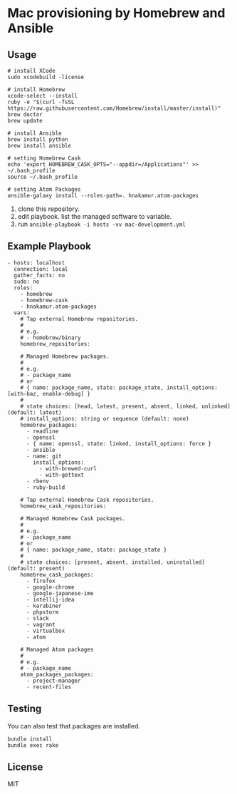 Mac provisioning by Homebrew and Ansible
========================================


Usage
-----

```
# install XCode
sudo xcodebuild -license

# install Homebrew
xcode-select --install
ruby -e "$(curl -fsSL https://raw.githubusercontent.com/Homebrew/install/master/install)"
brew doctor
brew update

# install Ansible
brew install python
brew install ansible

# setting Homebrew Cask
echo 'export HOMEBREW_CASK_OPTS="--appdir=/Applications"' >> ~/.bash_profile
source ~/.bash_profile

# setting Atom Packages
ansible-galaxy install --roles-path=. hnakamur.atom-packages 
```

1. clone this repository.
1. edit playbook. list the managed software to variable.
1. run `ansible-playbook -i hosts -vv mac-development.yml`


Example Playbook
----------------

```
- hosts: localhost
  connection: local
  gather_facts: no
  sudo: no
  roles:
    - homebrew
    - homebrew-cask
    - hnakamur.atom-packages
  vars:
    # Tap external Homebrew repositories.
    #
    # e.g.
    # - homebrew/binary
    homebrew_repositories:

    # Managed Homebrew packages.
    #
    # e.g.
    # - package_name
    # or
    # { name: package_name, state: package_state, install_options: [with-baz, enable-debug] }
    #
    # state choices: [head, latest, present, absent, linked, unlinked] (default: latest)
    # install_options: string or sequence (default: none)
    homebrew_packages:
      - readline
      - openssl
      - { name: openssl, state: linked, install_options: force }
      - ansible
      - name: git
        install_options:
          - with-brewed-curl
          - with-gettext
      - rbenv
      - ruby-build

    # Tap external Homebrew Cask repositories.
    homebrew_cask_repositories:

    # Managed Homebrew Cask packages.
    #
    # e.g.
    # - package_name
    # or
    # { name: package_name, state: package_state }
    #
    # state choices: [present, absent, installed, uninstalled] (default: present)
    homebrew_cask_packages:
      - firefox
      - google-chrome
      - google-japanese-ime
      - intellij-idea
      - karabiner
      - phpstorm
      - slack
      - vagrant
      - virtualbox
      - atom

    # Managed Atom packages
    #
    # e.g.
    # - package_name
    atom_packages_packages:
      - project-manager
      - recent-files
```


Testing
-------

You can also test that packages are installed.

```
bundle install
bundle exec rake
```


License
-------

MIT
